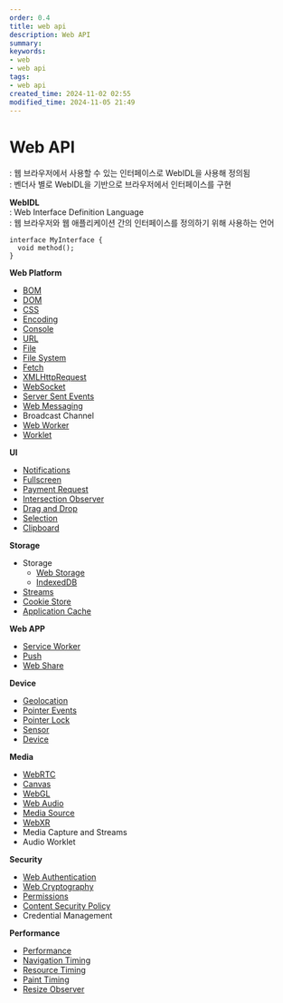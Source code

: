 ```yaml
---
order: 0.4
title: web api
description: Web API
summary:
keywords:
- web
- web api
tags:
- web api
created_time: 2024-11-02 02:55
modified_time: 2024-11-05 21:49
---
```


# Web API
: 웹 브라우저에서 사용할 수 있는 인터페이스로 WebIDL을 사용해 정의됨  
: 벤더사 별로 WebIDL을 기반으로 브라우저에서 인터페이스를 구현  

**WebIDL**  
: Web Interface Definition Language  
: 웹 브라우저와 웹 애플리케이션 간의 인터페이스를 정의하기 위해 사용하는 언어  

```webidl
interface MyInterface {
  void method();
}
```


**Web Platform**
- [BOM](./bom-api/index.md)
- [DOM](./dom-api/index.md)
- [CSS](./css-api/index.md)
- [Encoding](./web-api/api-encoding.md)
- [Console](./web-api/api-console.md)
- [URL](./web-api/api-url.md)
- [File](./web-api/api-file.md)
- [File System](./web-api/api-file-system.md)
- [Fetch](./web-api/api-fetch.md)
- [XMLHttpRequest](./web-api/api-xmlhttprequest.md)
- [WebSocket](./web-api/api-web-socket.md)
- [Server Sent Events](./web-api/api-server-sent-events.md)
- [Web Messaging](./web-api/api-web-messaging.md)
- Broadcast Channel
- [Web Worker](./web-api/api-web-worker.md)
- [Worklet](./web-api/api-worklet.md)

**UI**
- [Notifications](./web-api/api-notification.md)
- [Fullscreen](./web-api/api-fullscreen.md)
- [Payment Request](./web-api/api-payment-request.md)
- [Intersection Observer](./web-api/api-intersection-observer.md)
- [Drag and Drop](./web-api/api-drag-and-drop.md)
- [Selection](./web-api/api-selection.md)
- [Clipboard](./web-api/api-clipboard.md)

**Storage**
- Storage
  - [Web Storage](./web-api/api-web-storage.md)
  - [IndexedDB](./web-api/api-indexed-db.md)
- [Streams](./web-api/api-stream.md)
- [Cookie Store](./web-api/api-cookie.md)
- [Application Cache](./web-api/api-application-cache.md)

**Web APP**
- [Service Worker](./web-api/api-service-worker.md)
- [Push](./web-api/api-push.md)
- [Web Share](./web-api/api-web-share.md)

**Device** 
- [Geolocation](./web-api/api-geolocation.md)
- [Pointer Events](./web-api/api-pointer-event.md)
- [Pointer Lock](./web-api/api-pointer-lock.md)
- [Sensor](./web-api/api-sensor.md)
- [Device](./web-api/api-device.md)

**Media**
- [WebRTC](./web-api/api-web-rtc.md)
- [Canvas](./web-api/api-canvas.md)
- [WebGL](./web-api/api-web-gl.md)
- [Web Audio](./web-api/api-web-audio.md)
- [Media Source](./web-api/api-media-source.md)
- [WebXR](./web-api/api-webxr.md)
- Media Capture and Streams
- Audio Worklet

**Security**
- [Web Authentication](./web-api/api-web-authn.md)
- [Web Cryptography](./web-api/api-web-crypto.md)
- [Permissions](./web-api/api-permission.md)
- [Content Security Policy](./web-api/api-csp.md)
- Credential Management

**Performance**
- [Performance](./web-api/api-performance.md)
- [Navigation Timing](./web-api/api-navigation-timing.md)
- [Resource Timing](./web-api/api-resource-timing.md)
- [Paint Timing](./web-api/api-paint.md)
- [Resize Observer](./web-api/api-resize-observer.md)
